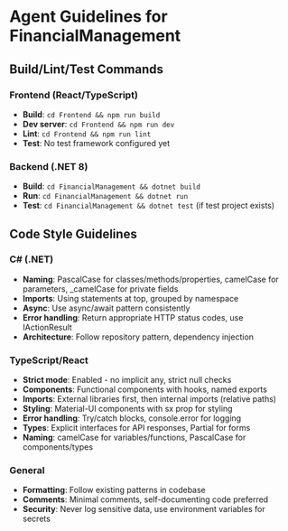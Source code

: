 # Agent Guidelines for FinancialManagement

## Build/Lint/Test Commands

### Frontend (React/TypeScript)
- **Build**: `cd Frontend && npm run build`
- **Dev server**: `cd Frontend && npm run dev`
- **Lint**: `cd Frontend && npm run lint`
- **Test**: No test framework configured yet

### Backend (.NET 8)
- **Build**: `cd FinancialManagement && dotnet build`
- **Run**: `cd FinancialManagement && dotnet run`
- **Test**: `cd FinancialManagement && dotnet test` (if test project exists)

## Code Style Guidelines

### C# (.NET)
- **Naming**: PascalCase for classes/methods/properties, camelCase for parameters, _camelCase for private fields
- **Imports**: Using statements at top, grouped by namespace
- **Async**: Use async/await pattern consistently
- **Error handling**: Return appropriate HTTP status codes, use IActionResult
- **Architecture**: Follow repository pattern, dependency injection

### TypeScript/React
- **Strict mode**: Enabled - no implicit any, strict null checks
- **Components**: Functional components with hooks, named exports
- **Imports**: External libraries first, then internal imports (relative paths)
- **Styling**: Material-UI components with sx prop for styling
- **Error handling**: Try/catch blocks, console.error for logging
- **Types**: Explicit interfaces for API responses, Partial<T> for forms
- **Naming**: camelCase for variables/functions, PascalCase for components/types

### General
- **Formatting**: Follow existing patterns in codebase
- **Comments**: Minimal comments, self-documenting code preferred
- **Security**: Never log sensitive data, use environment variables for secrets